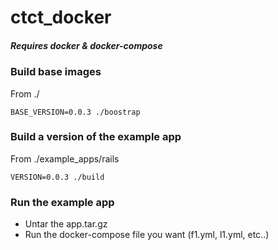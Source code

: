 ctct_docker
===========

##### Requires docker & docker-compose #####

### Build base images ###
From ./
```
BASE_VERSION=0.0.3 ./boostrap
```
### Build a version of the example app ###
From ./example_apps/rails
```
VERSION=0.0.3 ./build
```

### Run the example app ###
  * Untar the app.tar.gz
  * Run the docker-compose file you want (f1.yml, l1.yml, etc..)

